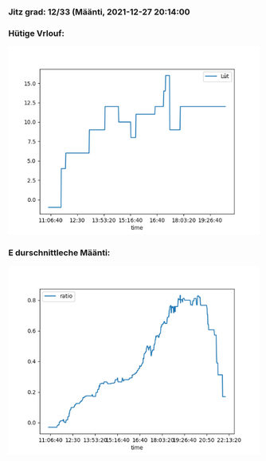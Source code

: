 ### Jitz grad: 12/33 (Määnti, 2021-12-27 20:14:00

### Hütige Vrlouf:
![Graph](Today.png)

### E durschnittleche Määnti:
![Graph](Määnti.png)